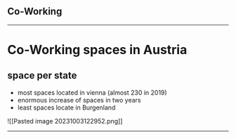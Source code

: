 <!-- slide bg="![[Startup-Diaries-1-2293399372.jpg]]"-->
## Co-Working
---
# Co-Working spaces in Austria
## space per state
- most spaces located in vienna (almost 230 in 2019)
- enormous increase of spaces in two years
- least spaces locate in Burgenland

![[Pasted image 20231003122952.png]]

---
